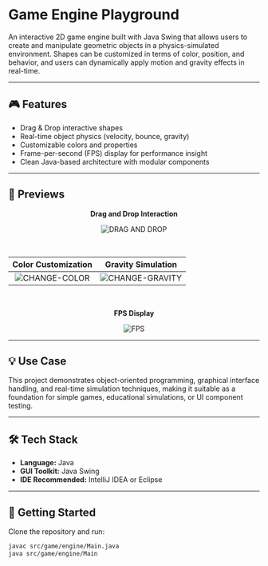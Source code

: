 # Game Engine Playground

An interactive 2D game engine built with Java Swing that allows users to create and manipulate geometric objects in a physics-simulated environment. Shapes can be customized in terms of color, position, and behavior, and users can dynamically apply motion and gravity effects in real-time.

---

## 🎮 Features

- Drag & Drop interactive shapes
- Real-time object physics (velocity, bounce, gravity)
- Customizable colors and properties
- Frame-per-second (FPS) display for performance insight
- Clean Java-based architecture with modular components

---

## 📸 Previews

<p align="center"><strong>Drag and Drop Interaction</strong></p>
<p align="center"><img src="https://user-images.githubusercontent.com/71611710/165188162-97a4313d-6ca9-4913-98b0-6adcdf175314.gif" alt="DRAG AND DROP"></p>

<br>

| **Color Customization** | **Gravity Simulation** |
|:------------------------:|:------------------------:|
| ![CHANGE-COLOR](https://user-images.githubusercontent.com/71611710/165189604-f28be7eb-e8a2-4ad2-be14-d8098d4bbe95.gif) | ![CHANGE-GRAVITY](https://user-images.githubusercontent.com/71611710/165190491-f34d8c14-5937-43e8-bd1a-677654083f50.gif) |

<br>

<p align="center"><strong>FPS Display</strong></p>
<p align="center"><img src="https://user-images.githubusercontent.com/71611710/165190813-d111a9c5-ee19-47b0-ac93-172a84a9a4d0.gif" alt="FPS"></p>

---

## 💡 Use Case

This project demonstrates object-oriented programming, graphical interface handling, and real-time simulation techniques, making it suitable as a foundation for simple games, educational simulations, or UI component testing.

---

## 🛠 Tech Stack

- **Language:** Java  
- **GUI Toolkit:** Java Swing  
- **IDE Recommended:** IntelliJ IDEA or Eclipse  

---

## 📁 Getting Started

Clone the repository and run:

```bash
javac src/game/engine/Main.java
java src/game/engine/Main


